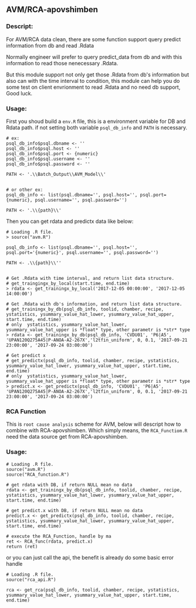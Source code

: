 ## AVM/RCA-apovshimben

### Descript: 
For AVM/RCA data clean, there are some function support query predict information from db and read .Rdata 

Normally engineer will prefer to query predict_data from db and with this information to read those nenecessary .Rdata.

But this module support not only get those .Rdata from db's information but also can with the time interval to condition, this module can help you do some test on client envrionment to read .Rdata and no need db support, Good luck.


### Usage:

First you shoud build a `env.R` file, this is a environment variable for DB and Rdata path. if not setting both variable `psql_db_info` and `PATH` is necessary.

```
# ex:
psql_db_info$psql.dbname <- ''
psql_db_info$psql.host <- ''
psql_db_info$psql.port <- {numeric}
psql_db_info$psql.username <- ''
psql_db_info$psql.password <- ''

PATH <- '.\\Batch_Output\\AVM_Model\\'


# or other ex:
psql_db_info <- list(psql.dbname='', psql.host='', psql.port={numeric}, psql.username='', psql.password='')

PATH <- '.\\{path}\\'
```


Then you can get rdata and predictx data like below:

```shell
# Loading .R file.
> source("avm.R")

psql_db_info <- list(psql.dbname='', psql.host='', psql.port='{numeric}', psql.username='', psql.password='')

PATH <- .\\{path}\\''


# Get .Rdata with time interval, and return list data structure.
# get_traingingx_by_local(start.time, end.time)
> rdata <- get_trainingx_by_local('2017-12-05 00:00:00', '2017-12-05 14:00:00')

# Get .Rdata with db's information, and return list data structure.
# get_trainingx_by_db(psql_db_info, toolid, chamber, recipe, ystatistics, ysummary_value_hat_lower, ysummary_value_hat_upper, start.time, end.time)
# only  ystatistics, ysummary_value_hat_lower, ysummary_value_hat_upper is *float* type, other parametr is *str* type
> rdata <- get_trainingx_by_db(psql_db_info, 'CVDU01', 'P6|A5', 'UPAN120Q275A45|P-ANOA-A2-267X','l2tfin_uniform', 0, 0.1, '2017-09-21 23:00:00', '2017-09-24 03:00:00')

# Get predict x
# get_predictx(psql_db_info, toolid, chamber, recipe, ystatistics, ysummary_value_hat_lower, ysummary_value_hat_upper, start.time, end.time)
# only  ystatistics, ysummary_value_hat_lower, ysummary_value_hat_upper is *float* type, other parametr is *str* type
> predict.x <- get_predictx(psql_db_info, 'CVDU01', 'P6|A5', 'UPAN120Q275A45|P-ANOA-A2-267X','l2tfin_uniform', 0, 0.1, '2017-09-21 23:00:00', '2017-09-24 03:00:00')
```


### RCA Function

This is `root cause analysis` scheme for AVM, below will descript how to combine with RCA-apovshimben.
Which simply means, the `RCA_Functiom.R` need the data source get from RCA-apovshimben.


### Usage:

```shell
# Loading .R file.
source("avm.R")
source("RCA_function.R")

# get rdata with DB, if return NULL mean no data
rdata <- get_trainingx_by_db(psql_db_info, toolid, chamber, recipe, ystatistics, ysummary_value_hat_lower, ysummary_value_hat_upper, start.time, end.time)

# get predict.x with DB, if return NULL mean no data
predict.x <- get_predictx(psql_db_info, toolid, chamber, recipe, ystatistics, ysummary_value_hat_lower, ysummary_value_hat_upper, start.time, end.time)

# execute the RCA_Function, handle by ma
ret <- RCA_func(rdata, predict.x)
return (ret)
```

or you can just call the api, the benefit is already do some basic error handle

```shell
# Loading .R file.
source("rca_api.R")

rca <- get_rca(psql_db_info, toolid, chamber, recipe, ystatistics, ysummary_value_hat_lower, ysummary_value_hat_upper, start.time, end.time)
```